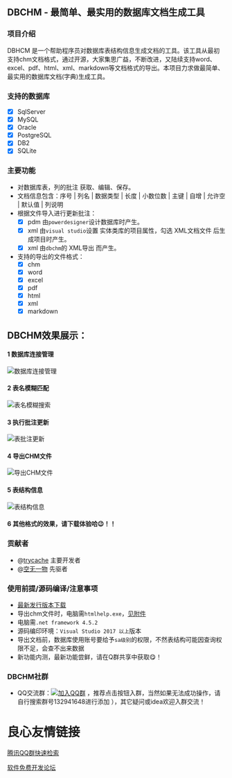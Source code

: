 ## DBCHM - 最简单、最实用的数据库文档生成工具

### 项目介绍

DBHCM 是一个帮助程序员对数据库表结构信息生成文档的工具。该工具从最初支持chm文档格式，通过开源，大家集思广益，不断改进，又陆续支持word、excel、pdf、html、xml、markdown等文档格式的导出。本项目力求做最简单、最实用的数据库文档(字典)生成工具。

### 支持的数据库
- [x] SqlServer
- [x] MySQL
- [x] Oracle
- [x]  PostgreSQL
- [x] DB2
- [x] SQLite

### 主要功能
- 对数据库表，列的批注 获取、编辑、保存。
- 文档信息包含：序号 | 列名 | 数据类型 | 长度 | 小数位数 | 主键 | 自增 | 允许空 | 默认值 | 列说明
- 根据文件导入进行更新批注：
    - 	[x] pdm 由`powerdesigner`设计数据库时产生。
    - 	[x] xml 由`visual studio`设置 实体类库的项目属性，勾选  XML文档文件 后生成项目时产生。
    - 	[x] xml 由`dbchm`的 XML导出 而产生。
- 支持的导出的文件格式：
    - 	[x] chm
    - 	[x] word
    - 	[x] excel
    - 	[x] pdf
    - 	[x] html
    - 	[x] xml
    - 	[x] markdown

DBCHM效果展示：
------------------------
#### 1 数据库连接管理
![数据库连接管理](https://gitee.com/lztkdr/DBCHM/raw/master/DBChm/Images/DBCHM001.png)

#### 2 表名模糊匹配
![表名模糊搜索](https://gitee.com/lztkdr/DBCHM/raw/master/DBChm/Images/DBCHM002.png)

#### 3 执行批注更新
![表批注更新](https://gitee.com/lztkdr/DBCHM/raw/master/DBChm/Images/DBCHM003.png)

#### 4 导出CHM文件
![导出CHM文件](https://gitee.com/lztkdr/DBCHM/raw/master/DBChm/Images/DBCHM004.png)

#### 5 表结构信息
![表结构信息](https://gitee.com/lztkdr/DBCHM/raw/master/DBChm/Images/DBCHM005.png)

#### 6 其他格式的效果，请下载体验哈:wink:！！

### 贡献者
- @[trycache](https://gitee.com/trycache) 主要开发者
- @[空无一物](https://gitee.com/lztkdr/) 先驱者

###  使用前提/源码编译/注意事项
- [最新发行版本下载](https://gitee.com/lztkdr/DBCHM/releases)
- 导出chm文件时，电脑需`htmlhelp.exe`，[见附件](https://gitee.com/lztkdr/DBCHM/attach_files)
- 电脑需`.net framework 4.5.2`
- 源码编印环境：`Visual Studio 2017 以上`版本
- 导出文档前，数据库使用账号要给予`sa级别`的权限，不然表结构可能因查询权限不足，会查不出来数据
- 新功能内测，最新功能尝鲜，请在Q群共享中获取:yum:！
### DBCHM社群
- QQ交流群：[![加入QQ群](https://img.shields.io/badge/QQ群-132941648-blue.svg)](http://shang.qq.com/wpa/qunwpa?idkey=43619cbe3b2a10ded01b5354ac6928b30cc91bda45176f89a191796b7a7c0e26) ，推荐点击按钮入群，当然如果无法成功操作，请自行搜索群号132941648进行添加 ），其它疑问或idea欢迎入群交流！

 # 良心友情链接

[腾讯QQ群快速检索](http://u.720life.cn/s/8cf73f7c)

[软件免费开发论坛](http://u.720life.cn/s/bbb01dc0)